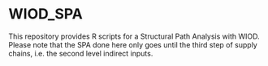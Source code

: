 # WIOD_SPA

This repository provides R scripts for a Structural Path Analysis with WIOD. Please note that the SPA done here only goes until the third step of supply chains, i.e. the second level indirect inputs.
